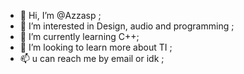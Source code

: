 - 👋 Hi, I’m @Azzasp ;
- 👀 I’m interested in Design, audio and programming ;
- 🌱 I’m currently learning C++;
- 💞️ I’m looking to learn more about TI ;
- 📫 u can reach me by email or idk ;

<!---
Azzasp/Azzasp is a ✨ special ✨ repository because its `README.md` (this file) appears on your GitHub profile.
You can click the Preview link to take a look at your changes.
--->
